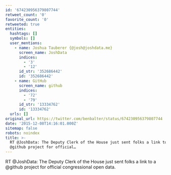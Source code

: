 ```yaml
---
id: '674230956379807744'
retweet_count: '0'
favorite_count: '0'
retweeted: true
entities:
  hashtags: []
  symbols: []
  user_mentions:
    - name: Joshua Tauberer {@josh@joshdata.me}
      screen_name: JoshData
      indices:
        - '3'
        - '12'
      id_str: '352686442'
      id: '352686442'
    - name: GitHub
      screen_name: github
      indices:
        - '72'
        - '79'
      id_str: '13334762'
      id: '13334762'
  urls: []
original_url: https://twitter.com/benbalter/status/674230956379807744
date: '2015-12-08T14:16:01.000Z'
sitemap: false
robots: noindex
title: >-
  RT @JoshData: The Deputy Clerk of the House just sent folks a link to a
  @github project for official…
---
```


RT @JoshData: The Deputy Clerk of the House just sent folks a link to a @github project for official congressional open data.